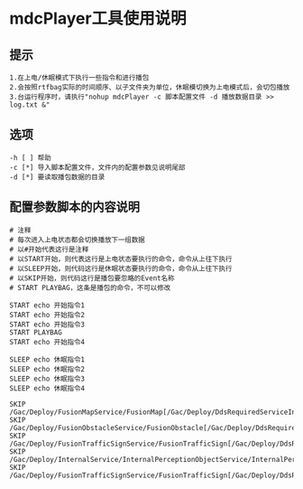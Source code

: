 # **mdcPlayer**工具使用说明


## 提示
	1.在上电/休眠模式下执行一些指令和进行播包
	2.会按照rtfbag实际的时间顺序、以子文件夹为单位，休眠模切换为上电模式后，会切包播放
	3.台运行程序时，请执行"nohup mdcPlayer -c 脚本配置文件 -d 播放数据目录 >> log.txt &"


## 选项
	-h [ ] 帮助
	-c [*] 导入脚本配置文件，文件内的配置参数见说明尾部
	-d [*] 要读取播包数据的目录


## 配置参数脚本的内容说明

```
# 注释
# 每次进入上电状态都会切换播放下一组数据
# 以#开始代表这行是注释
# 以START开始，则代表这行是上电状态要执行的命令，命令从上往下执行
# 以SLEEP开始，则代码这行是休眠状态要执行的命令，命令从上往下执行
# 以SKIP开始，则代码这行是播包要忽略的Event名称
# START PLAYBAG，这条是播包的命令，不可以修改

START echo 开始指令1
START echo 开始指令2
START echo 开始指令3
START PLAYBAG
START echo 开始指令4

SLEEP echo 休眠指令1
SLEEP echo 休眠指令2
SLEEP echo 休眠指令3
SLEEP echo 休眠指令4

SKIP /Gac/Deploy/FusionMapService/FusionMap[/Gac/Deploy/DdsRequiredServiceInstance/FusionMapDdsProvidedServiceInstance1422]
SKIP /Gac/Deploy/FusionObstacleService/FusionObstacle[/Gac/Deploy/DdsRequiredServiceInstance/FusionObstacleDdsProvidedServiceInstance1315]
SKIP /Gac/Deploy/FusionTrafficSignService/FusionTrafficSign[/Gac/Deploy/DdsRequiredServiceInstance/FusionTrafficSignDdsProvidedServiceInstance1428]
SKIP /Gac/Deploy/InternalService/InternalPerceptionObjectService/InternalPerceptionObject[/Gac/Deploy/DdsRequiredServiceInstance/InternalPerceptionObjectDdsProvidedServiceInstance1311]
SKIP /Gac/Deploy/FusionTrafficSignService/FusionTrafficSign[/Gac/Deploy/DdsRequiredServiceInstance/FusionTrafficSignDdsProvidedServiceInstance1428]
```

